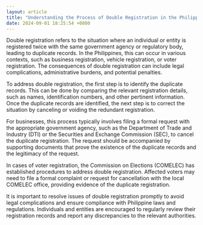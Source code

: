 ```yaml
---
layout: article
title: "Understanding the Process of Double Registration in the Philippines"
date: 2024-09-01 18:25:54 +0800
---
```


<p>Double registration refers to the situation where an individual or entity is registered twice with the same government agency or regulatory body, leading to duplicate records. In the Philippines, this can occur in various contexts, such as business registration, vehicle registration, or voter registration. The consequences of double registration can include legal complications, administrative burdens, and potential penalties.</p><p>To address double registration, the first step is to identify the duplicate records. This can be done by comparing the relevant registration details, such as names, identification numbers, and other pertinent information. Once the duplicate records are identified, the next step is to correct the situation by canceling or voiding the redundant registration.</p><p>For businesses, this process typically involves filing a formal request with the appropriate government agency, such as the Department of Trade and Industry (DTI) or the Securities and Exchange Commission (SEC), to cancel the duplicate registration. The request should be accompanied by supporting documents that prove the existence of the duplicate records and the legitimacy of the request.</p><p>In cases of voter registration, the Commission on Elections (COMELEC) has established procedures to address double registration. Affected voters may need to file a formal complaint or request for cancellation with the local COMELEC office, providing evidence of the duplicate registration.</p><p>It is important to resolve issues of double registration promptly to avoid legal complications and ensure compliance with Philippine laws and regulations. Individuals and entities are encouraged to regularly review their registration records and report any discrepancies to the relevant authorities.</p>